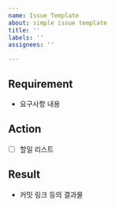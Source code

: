 ```yaml
---
name: Issue Template
about: simple issue template
title: ''
labels: ''
assignees: ''

---
```


## Requirement
- 요구사항 내용

## Action
- [ ] 할일 리스트

## Result
- 커밋 링크 등의 결과물
